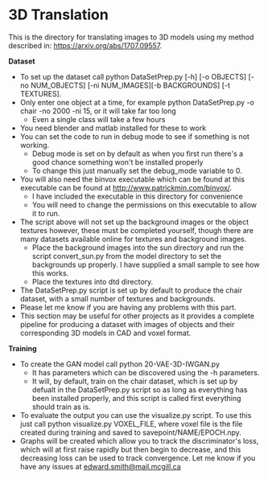 # 3D Translation 
This is the directory for translating images to 3D models using my method described in: https://arxiv.org/abs/1707.09557.


**Dataset** 
* To set up the dataset call python DataSetPrep.py  [-h] [-o OBJECTS] [-no NUM_OBJECTS] [-ni NUM_IMAGES][-b BACKGROUNDS] [-t TEXTURES]. 
* Only enter one object at a time, for example python DataSetPrep.py -o chair -no 2000 -ni 15, or it will take far too long
  * Even a single class will take a few hours
* You need blender and matlab installed for these to work
* You can set the code to run in debug mode to see if something is not working. 
  * Debug mode is set on by default as when you first run there's a good chance something won't be installed properly
  * To change this just manually set the debug_mode variable to 0. 
* You will also need the binvox executable which can be found at this executable can be found at http://www.patrickmin.com/binvox/. 
  * I have included the executable in this directory for convenience
  * You will need to change the permissions on this executable to allow it to run. 
* The script above will not set up the background images or the object textures however, these must be completed yourself, though there are many datasets available online for textures and background images. 
  * Place the background images into the sun directory and run the script convert_sun.py from the model directory to set the backgrounds up properly. I have supplied a small sample to see how this works. 
  * Place the textures into dtd directory. 
* The DataSetPrep.py script is set up by default to produce the chair dataset, with a small number of textures and backgrounds. 
* Please let me know if you are having any problems with this part. 
* This section may be useful for other projects as it provides a complete pipeline for producing a dataset with images of objects and their corresponding 3D models in CAD and voxel format. 

**Training**
* To create the GAN model call python 20-VAE-3D-IWGAN.py
  * It has parameters which can be discovered using the -h parameters. 
  * It will, by default, train on the chair dataset, which is set up by defualt in the DataSetPrep.py script so as long as everything has been installed properly, and this script is called first everything should train as is. 
* To evaluate the output you can use the visualize.py script. To use this just call python visualize.py VOXEL_FILE, where voxel file is the file created during training and saved to savepoint/NAME/EPOCH.npy. 
* Graphs will be created which allow you to track the discriminator's loss, which will at first raise rapidly but then begin to decrease, and this decreasing loss can be used to track convergence. Let me know if you have any issues at edward.smith@mail.mcgill.ca
